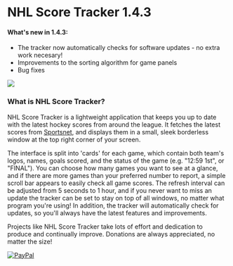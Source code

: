 # NHL Score Tracker 1.4.3

#### What's new in 1.4.3:
- The tracker now automatically checks for software updates - no extra work necesary!
- Improvements to the sorting algorithm for game panels
- Bug fixes

![](http://www.jonathanhayes.ca/Images/nhl_score_tracker.png)

### What is NHL Score Tracker?

NHL Score Tracker is a lightweight application that keeps you up to date with the latest hockey scores from around the league. It fetches the latest scores from [Sportsnet](http://www.sportsnet.ca/hockey/nhl/scores/), and displays them in a small, sleek borderless window at the top right corner of your screen.

The interface is split into 'cards' for each game, which contain both team's logos, names, goals scored, and the status of the game (e.g. "12:59 1st", or "FINAL"). You can choose how many games you want to see at a glance, and if there are more games than your preferred number to report, a simple scroll bar appears to easily check all game scores. The refresh interval can be adjusted from 5 seconds to 1 hour, and if you never want to miss an update the tracker can be set to stay on top of all windows, no matter what program you're using! In addition, the tracker will automatically check for updates, so you'll always have the latest features and improvements.

Projects like NHL Score Tracker take lots of effort and dedication to produce and continually improve. Donations are always appreciated, no matter the size!

[![PayPal](https://www.paypalobjects.com/en_US/i/btn/btn_donate_LG.gif)](https://www.paypal.com/cgi-bin/webscr?cmd=_s-xclick&hosted_button_id=3N3QXHX6KJFKG)
